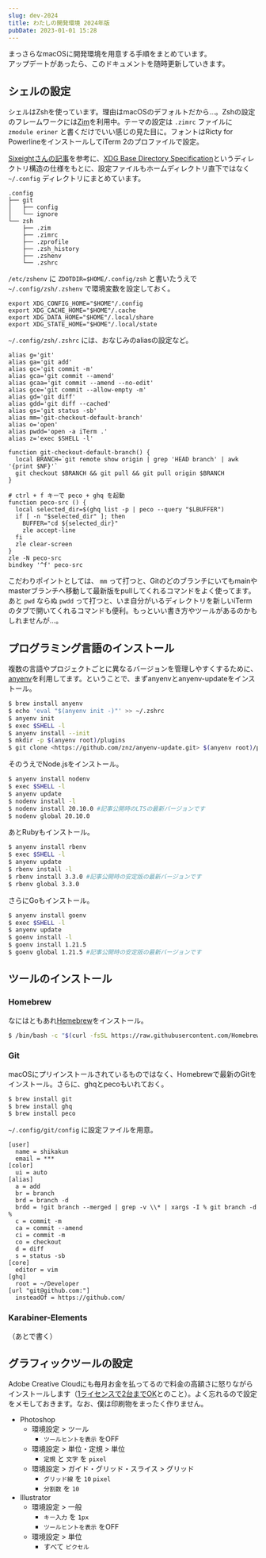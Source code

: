 ```yaml
---
slug: dev-2024
title: わたしの開発環境 2024年版
pubDate: 2023-01-01 15:28
---
```


まっさらなmacOSに開発環境を用意する手順をまとめています。  
アップデートがあったら、このドキュメントを随時更新していきます。

## シェルの設定

シェルはZshを使っています。理由はmacOSのデフォルトだから…。Zshの設定のフレームワークには[Zim](https://zimfw.sh/)を利用中。テーマの設定は `.zimrc` ファイルに `zmodule eriner` と書くだけでいい感じの見た目に。フォントはRicty for PowerlineをインストールしてiTerm 2のプロファイルで設定。

[Sixeightさんの記事](https://blog.nishimu.land/entry/2022/03/21/003009)を参考に、[XDG Base Directory Specification](https://specifications.freedesktop.org/basedir-spec/basedir-spec-latest.html)というディレクトリ構造の仕様をもとに、設定ファイルもホームディレクトリ直下ではなく `~/.config` ディレクトリにまとめています。

```
.config
├── git
│   ├── config
│   └── ignore
└── zsh
    ├── .zim
    ├── .zimrc
    ├── .zprofile
    ├── .zsh_history
    ├── .zshenv
    └── .zshrc
```

`/etc/zshenv` に `ZDOTDIR=$HOME/.config/zsh` と書いたうえで `~/.config/zsh/.zshenv` で環境変数を設定しておく。

```
export XDG_CONFIG_HOME="$HOME"/.config
export XDG_CACHE_HOME="$HOME"/.cache
export XDG_DATA_HOME="$HOME"/.local/share
export XDG_STATE_HOME="$HOME"/.local/state
```

`~/.config/zsh/.zshrc` には、おなじみのaliasの設定など。

```
alias g='git'
alias ga='git add'
alias gc='git commit -m'
alias gca='git commit --amend'
alias gcaa='git commit --amend --no-edit'
alias gce='git commit --allow-empty -m'
alias gd='git diff'
alias gdd='git diff --cached'
alias gs='git status -sb'
alias mm='git-checkout-default-branch'
alias o='open'
alias pwdd='open -a iTerm .'
alias z='exec $SHELL -l'

function git-checkout-default-branch() {
  local BRANCH=`git remote show origin | grep 'HEAD branch' | awk '{print $NF}'`
  git checkout $BRANCH && git pull && git pull origin $BRANCH
}

# ctrl + f キーで peco + ghq を起動
function peco-src () {
  local selected_dir=$(ghq list -p | peco --query "$LBUFFER")
  if [ -n "$selected_dir" ]; then
    BUFFER="cd ${selected_dir}"
    zle accept-line
  fi
  zle clear-screen
}
zle -N peco-src
bindkey '^f' peco-src
```

こだわりポイントとしては、 `mm` って打つと、Gitのどのブランチにいてもmainやmasterブランチへ移動して最新版をpullしてくれるコマンドをよく使ってます。あと `pwd` ならぬ `pwdd` って打つと、いま自分がいるディレクトリを新しいiTermのタブで開いてくれるコマンドも便利。もっといい書き方やツールがあるのかもしれませんが…。

## プログラミング言語のインストール

複数の言語やプロジェクトごとに異なるバージョンを管理しやすくするために、[anyenv](https://github.com/anyenv/anyenv)を利用してます。ということで、まずanyenvとanyenv-updateをインストール。

```bash
$ brew install anyenv
$ echo 'eval "$(anyenv init -)"' >> ~/.zshrc
$ anyenv init
$ exec $SHELL -l
$ anyenv install --init
$ mkdir -p $(anyenv root)/plugins
$ git clone <https://github.com/znz/anyenv-update.git> $(anyenv root)/plugins/anyenv-update
```

そのうえでNode.jsをインストール。

```bash
$ anyenv install nodenv
$ exec $SHELL -l
$ anyenv update
$ nodenv install -l
$ nodenv install 20.10.0 #記事公開時のLTSの最新バージョンです
$ nodenv global 20.10.0
```

あとRubyもインストール。

```bash
$ anyenv install rbenv
$ exec $SHELL -l
$ anyenv update
$ rbenv install -l
$ rbenv install 3.3.0 #記事公開時の安定版の最新バージョンです
$ rbenv global 3.3.0
```

さらにGoもインストール。

```bash
$ anyenv install goenv
$ exec $SHELL -l
$ anyenv update
$ goenv install -l
$ goenv install 1.21.5
$ goenv global 1.21.5 #記事公開時の安定版の最新バージョンです
```

## ツールのインストール

### Homebrew

なにはともあれ[Hemebrew](https://brew.sh/ja/)をインストール。

```bash
$ /bin/bash -c "$(curl -fsSL https://raw.githubusercontent.com/Homebrew/install/HEAD/install.sh)"
```

### Git

macOSにプリインストールされているものではなく、Homebrewで最新のGitをインストール。さらに、ghqとpecoもいれておく。

```bash
$ brew install git
$ brew install ghq
$ brew install peco
```

`~/.config/git/config` に設定ファイルを用意。

```
[user]
  name = shikakun
  email = ***
[color]
  ui = auto
[alias]
  a = add
  br = branch
  brd = branch -d
  brdd = !git branch --merged | grep -v \\* | xargs -I % git branch -d %
  c = commit -m
  ca = commit --amend
  ci = commit -m
  co = checkout
  d = diff
  s = status -sb
[core]
  editor = vim
[ghq]
  root = ~/Developer
[url "git@github.com:"]
  insteadOf = https://github.com/
```

### Karabiner-Elements

（あとで書く）

## グラフィックツールの設定

Adobe Creative Cloudにも毎月お金を払ってるので料金の高額さに怒りながらインストールします（[1ライセンスで2台までOK](https://helpx.adobe.com/jp/creative-cloud/kb/install-cc-2nd-pc-jp.html)とのこと）。よく忘れるので設定をメモしておきます。なお、僕は印刷物をまったく作りません。

- Photoshop
    - 環境設定 > ツール
        - `ツールヒントを表示` をOFF
    - 環境設定 > 単位・定規 > 単位
        - `定規` と `文字` を `pixel`
    - 環境設定 > ガイド・グリッド・スライス > グリッド
        - `グリッド線` を `10` `pixel`
        - `分割数` を `10`
- Illustrator
    - 環境設定 > 一般
        - `キー入力` を `1px`
        - `ツールヒントを表示` をOFF
    - 環境設定 > 単位
        - すべて `ピクセル`
